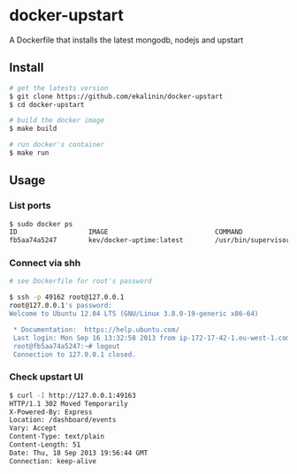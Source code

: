 docker-upstart
==============

A Dockerfile that installs the latest mongodb, nodejs and upstart

Install
-------

````bash
# get the latests version
$ git clone https://github.com/ekalinin/docker-upstart
$ cd docker-upstart

# build the docker image
$ make build

# run docker's container
$ make run
````

Usage
-----

### List ports

````bash
$ sudo docker ps
ID                  IMAGE                           COMMAND                CREATED             STATUS              PORTS
fb5aa74a5247        kev/docker-uptime:latest        /usr/bin/supervisord   2 days ago          Up 2 days           49162->22, 49163->8082 
````

### Connect via shh

````bash
# see Dockerfile for root's password

$ ssh -p 49162 root@127.0.0.1
root@127.0.0.1's password: 
Welcome to Ubuntu 12.04 LTS (GNU/Linux 3.8.0-19-generic x86-64)

 * Documentation:  https://help.ubuntu.com/
 Last login: Mon Sep 16 13:32:58 2013 from ip-172-17-42-1.eu-west-1.compute.internal
 root@fb5aa74a5247:~# logout
 Connection to 127.0.0.1 closed.
````

### Check upstart UI

````bash
$ curl -I http://127.0.0.1:49163
HTTP/1.1 302 Moved Temporarily
X-Powered-By: Express
Location: /dashboard/events
Vary: Accept
Content-Type: text/plain
Content-Length: 51
Date: Thu, 18 Sep 2013 19:56:44 GMT
Connection: keep-alive
````
